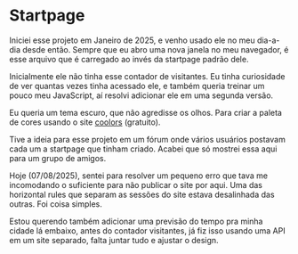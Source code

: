 # Startpage

Iniciei esse projeto em Janeiro de 2025, e venho usado ele no meu dia-a-dia desde então. Sempre que eu abro uma nova janela no meu navegador, é esse arquivo que é carregado ao invés da startpage padrão dele.

Inicialmente ele não tinha esse contador de visitantes. Eu tinha curiosidade de ver quantas vezes tinha acessado ele, e também queria treinar um pouco meu JavaScript, aí resolvi adicionar ele em uma segunda versão.

Eu queria um tema escuro, que não agredisse os olhos. Para criar a paleta de cores usando o site [coolors](https://coolors.co/6ccff6-2d3047-e0ca3c-a799b7) (gratuito). 

Tive a ideia para esse projeto em um fórum onde vários usuários postavam cada um a startpage que tinham criado. Acabei que só mostrei essa aqui para um grupo de amigos.

Hoje (07/08/2025), sentei para resolver um pequeno erro que tava me incomodando o suficiente para não publicar o site por aqui. Uma das horizontal rules que separam as sessões do site estava desalinhada das outras. Foi coisa simples.

Estou querendo também adicionar uma previsão do tempo pra minha cidade lá embaixo, antes do contador visitantes, já fiz isso usando uma API em um site separado, falta juntar tudo e ajustar o design.
